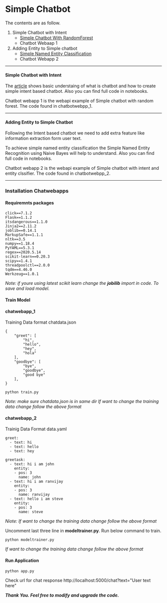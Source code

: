 # Simple Chatbot

The contents are as follow.

1. Simple Chatbot with Intent
    - [Simple Chatbot With RandomForest](https://medium.com/@akshay.mewada7/simple-chatbot-using-randoforest-3106ea2b523e)
    - Chatbot Webaap 1
2. Adding Entity to Simple chatbot
    - [Simple Named Entity Classification](https://medium.com/@akshay.mewada7/simple-named-entity-recognition-using-naive-bayes-classifier-2421f92c5b1e)
    - Chatbot Webapp 2
---
#### Simple Chatbot with Intent
The [article](https://medium.com/@akshay.mewada7/simple-chatbot-using-randoforest-3106ea2b523e) shows basic understaing of what is chatbot and how to create simple intent based chatbot. Also you can find full code in notebooks.  

Chatbot webapp 1 is the webapi example of Simple chatbot with random forest. The code found in chatbotwebpp_1.

---
#### Adding Entity to Simple Chatbot
Following the Intent based chatbot we need to add extra feature like information extraction form user text.

To achieve simple named entity classification the Simple Named Entity Recognition using Naive Bayes will help to understand. Also you can find full code in notebooks.   

Chatbot webapp 2 is the webapi example of Simple chatbot with intent and entity clssifier. The code found in chatbotwebpp_2.

---
### Installation Chatwebapps

#### Requiremnts packages
```
click==7.1.2
Flask==1.1.2
itsdangerous==1.1.0
Jinja2==2.11.2
joblib==0.14.1
MarkupSafe==1.1.1
nltk==3.5
numpy==1.18.4
PyYAML==5.3.1
regex==2020.5.14
scikit-learn==0.20.3
scipy==1.4.1
threadpoolctl==2.0.0
tqdm==4.46.0
Werkzeug==1.0.1
```
*Note: if youre using latest scikit learn change the **jobilib** import in code. To save and load model.*

#### Train Model

#### chatwebapp_1

Training Data format chatdata.json
```
{
    "greet": [
        "hi",
        "hello",
        "hey",
        "hola"
    ],
    "goodbye": [
        "bye",
        "goodbye",
        "good bye"
    ],
}
```

```
python train.py
```
*Note: make sure chatdata.json is in same dir*
*If want to change the training data change follow the above format*

#### chatwebapp_2

Trainig Data Format data.yaml
```
greet:
  - text: hi
  - text: hello
  - text: hey 

greetask:
  - text: hi i am john
    entity:
    - pos: 3
      name: john
  - text: hi i am ranvijay
    entity:
    - pos: 3
      name: ranvijay
  - text: hello i am steve
    entity:
    - pos: 3
      name: steve
```
*Niote: If want to change the training data change follow the above format*

Uncomment last three line in **modeltrainer.py**. Run below command to train.
```
python modeltrainer.py
```
*If want to change the training data change follow the above format*

#### Run Application
```
python app.py
```
Check url for chat response http://localhost:5000/chat?text="User text here"

***Thank You. Feel free to modify and upgrade the code.***
